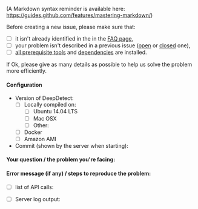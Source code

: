 (A Markdown syntax reminder is available here: https://guides.github.com/features/mastering-markdown/)

Before creating a new issue, please make sure that:
- [ ] it isn't already identified in the in the [FAQ page](http://www.deepdetect.com/overview/faq/ "DeepDetect FAQ page"),
- [ ] your problem isn't described in a previous issue ([open](https://github.com/beniz/deepdetect/issues) or [closed](https://github.com/beniz/deepdetect/issues?q=is%3Aissue+is%3Aclosed) one),
- [ ] [all prerequisite tools](http://www.deepdetect.com/overview/installing/ "DeepDetect installation page") and [dependencies](https://github.com/beniz/deepdetect#user-content-dependencies "DeepDetect README page on Github") are installed.

If Ok, please give as many details as possible to help us solve the problem more efficiently.
#### Configuration
- Version of DeepDetect:
    - [ ] Locally compiled on:
        - [ ] Ubuntu 14.04 LTS
        - [ ] Mac OSX
        - [ ] Other:
    - [ ] Docker
    - [ ] Amazon AMI
- Commit (shown by the server when starting):

#### Your question / the problem you're facing:

#### Error message (if any) / steps to reproduce the problem:
- [ ] list of API calls:

- [ ] Server log output:
